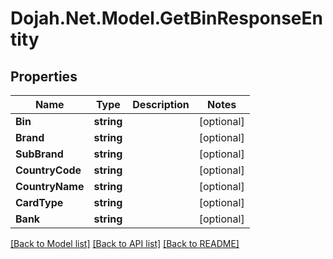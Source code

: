 # Dojah.Net.Model.GetBinResponseEntity

## Properties

Name | Type | Description | Notes
------------ | ------------- | ------------- | -------------
**Bin** | **string** |  | [optional] 
**Brand** | **string** |  | [optional] 
**SubBrand** | **string** |  | [optional] 
**CountryCode** | **string** |  | [optional] 
**CountryName** | **string** |  | [optional] 
**CardType** | **string** |  | [optional] 
**Bank** | **string** |  | [optional] 

[[Back to Model list]](../README.md#documentation-for-models) [[Back to API list]](../README.md#documentation-for-api-endpoints) [[Back to README]](../README.md)

